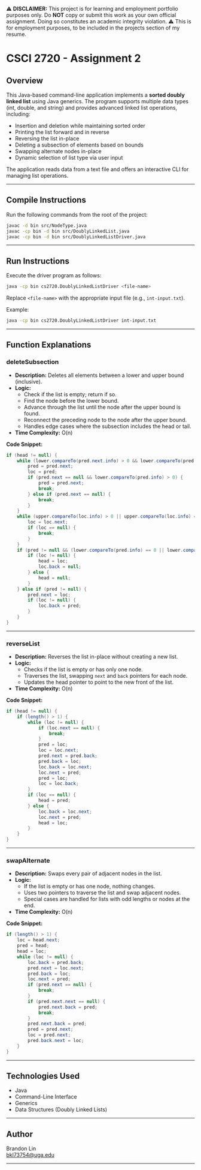 ⚠️ **DISCLAIMER:** This project is for learning and employment portfolio purposes only. Do **NOT** copy or submit this work as your own official assignment. Doing so constitutes an academic integrity violation.
⚠️ This is for employment purposes, to be included in the projects section of my resume.

# CSCI 2720 - Assignment 2

## Overview

This Java-based command-line application implements a **sorted doubly linked list** using Java generics. The program supports multiple data types (int, double, and string) and provides advanced linked list operations, including:

- Insertion and deletion while maintaining sorted order
- Printing the list forward and in reverse
- Reversing the list in-place
- Deleting a subsection of elements based on bounds
- Swapping alternate nodes in-place
- Dynamic selection of list type via user input

The application reads data from a text file and offers an interactive CLI for managing list operations.

---

## Compile Instructions

Run the following commands from the root of the project:

```bash
javac -d bin src/NodeType.java
javac -cp bin -d bin src/DoublyLinkedList.java
javac -cp bin -d bin src/DoublyLinkedListDriver.java
```

---

## Run Instructions

Execute the driver program as follows:

```bash
java -cp bin cs2720.DoublyLinkedListDriver <file-name>
```

Replace `<file-name>` with the appropriate input file (e.g., `int-input.txt`).

Example:

```bash
java -cp bin cs2720.DoublyLinkedListDriver int-input.txt
```

---

## Function Explanations

### deleteSubsection

- **Description:** Deletes all elements between a lower and upper bound (inclusive).
- **Logic:**
  - Check if the list is empty; return if so.
  - Find the node before the lower bound.
  - Advance through the list until the node after the upper bound is found.
  - Reconnect the preceding node to the node after the upper bound.
  - Handles edge cases where the subsection includes the head or tail.
- **Time Complexity:** O(n)

**Code Snippet:**

```java
if (head != null) {
    while (lower.compareTo(pred.next.info) > 0 && lower.compareTo(pred.next.info) != 0) {
        pred = pred.next;
        loc = pred;
        if (pred.next == null && lower.compareTo(pred.info) > 0) {
            pred = pred.next;
            break;
        } else if (pred.next == null) {
            break;
        }
    }
    while (upper.compareTo(loc.info) > 0 || upper.compareTo(loc.info) == 0) {
        loc = loc.next;
        if (loc == null) {
            break;
        }
    }
    if (pred != null && (lower.compareTo(pred.info) == 0 || lower.compareTo(pred.info) < 0)) {
        if (loc != null) {
            head = loc;
            loc.back = null;
        } else {
            head = null;
        }
    } else if (pred != null) {
        pred.next = loc;
        if (loc != null) {
            loc.back = pred;
        }
    }
}
```

---

### reverseList

- **Description:** Reverses the list in-place without creating a new list.
- **Logic:**
  - Checks if the list is empty or has only one node.
  - Traverses the list, swapping `next` and `back` pointers for each node.
  - Updates the head pointer to point to the new front of the list.
- **Time Complexity:** O(n)

**Code Snippet:**

```java
if (head != null) {
    if (length() > 1) {
        while (loc != null) {
            if (loc.next == null) {
                break;
            }
            pred = loc;
            loc = loc.next;
            pred.next = pred.back;
            pred.back = loc;
            loc.back = loc.next;
            loc.next = pred;
            pred = loc;
            loc = loc.back;
        }
        if (loc == null) {
            head = pred;
        } else {
            loc.back = loc.next;
            loc.next = pred;
            head = loc;
        }
    }
}
```

---

### swapAlternate

- **Description:** Swaps every pair of adjacent nodes in the list.
- **Logic:**
  - If the list is empty or has one node, nothing changes.
  - Uses two pointers to traverse the list and swap adjacent nodes.
  - Special cases are handled for lists with odd lengths or nodes at the end.
- **Time Complexity:** O(n)

**Code Snippet:**

```java
if (length() > 1) {
    loc = head.next;
    pred = head;
    head = loc;
    while (loc != null) {
        loc.back = pred.back;
        pred.next = loc.next;
        pred.back = loc;
        loc.next = pred;
        if (pred.next == null) {
            break;
        }
        if (pred.next.next == null) {
            pred.next.back = pred;
            break;
        }
        pred.next.back = pred;
        pred = pred.next;
        loc = pred.next;
        pred.back.next = loc;
    }
}
```

---

## Technologies Used

- Java
- Command-Line Interface
- Generics
- Data Structures (Doubly Linked Lists)

---

## Author

Brandon Lin  
[bkl73754@uga.edu](mailto:bkl73754@uga.edu)

---
